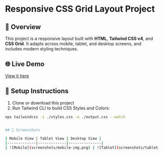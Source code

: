 # Responsive CSS Grid Layout Project

## 📖 Overview

This project is a responsive layout built with **HTML**, **Tailwind CSS v4**, and **CSS Grid**. It adapts across mobile, tablet, and desktop screens, and includes modern styling techniques.

## 🌐 Live Demo

[View it here](https://ehapamicheal.github.io/grid-layout)

## 🚀 Setup Instructions

1. Clone or download this project
2. Run Tailwind CLI to build CSS Styles and Colors:

```bash
npx tailwindcss -i ./styles.css -o ./output.css --watch


## 📱 Screenshots

| Mobile View | Tablet View | Desktop View |
|-------------|-------------|---------------|
| ![Mobile](screenshots/mobile-img.png) | ![Tablet](screenshots/tablet-img.png) | ![Desktop](screenshots/desktop-img.png) |